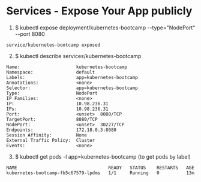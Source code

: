 # Services - Expose Your App publicly

1. $ kubectl expose deployment/kubernetes-bootcamp --type="NodePort" --port 8080
```
service/kubernetes-bootcamp exposed
```

2. $ kubectl describe services/kubernetes-bootcamp
```
Name:                     kubernetes-bootcamp
Namespace:                default
Labels:                   app=kubernetes-bootcamp
Annotations:              <none>
Selector:                 app=kubernetes-bootcamp
Type:                     NodePort
IP Families:              <none>
IP:                       10.98.236.31
IPs:                      10.98.236.31
Port:                     <unset>  8080/TCP
TargetPort:               8080/TCP
NodePort:                 <unset>  30227/TCP
Endpoints:                172.18.0.3:8080
Session Affinity:         None
External Traffic Policy:  Cluster
Events:                   <none>
```

3. $ kubectl get pods -l app=kubernetes-bootcamp (to get pods by label)
```
NAME                                  READY   STATUS    RESTARTS   AGE
kubernetes-bootcamp-fb5c67579-lpdms   1/1     Running   0          13m
```
